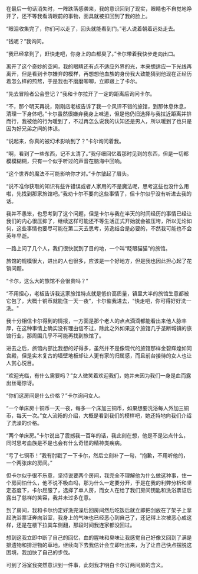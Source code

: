 在最后一句话消失时，一阵跌落感袭来，我的意识回到了现实，眼睛也不自觉地睁开了，还不等我看清眼前的事物，面具就被扣回到了我的脸上。

“眼泪收集完了，你们可以走了，回头就能看到门。”老人说着朝着远处走去。

“钱呢？”我询问。

“我已经拿到了，赶快走吧，你身上的血都臭了。”卡尔带着我快步走向出口。

离开了这个奇妙的空间，我的眼睛还有点不适应外界的光，本来想适应一下光线再离开，但是看到卡尔嫌弃的模样，再想想他血族的身份我大致能猜到他现在正经历着怎么样的煎熬，于是我也不磨磨唧唧，立即跟上了卡尔。

“先去冒险者公会登记？”我和卡尔拉开了一定的距离后询问卡尔。

“不，那个明天再说，刚刚店老板告诉了我一个风评不错的旅馆，到那休息休息，清理一下身体吧。”卡尔虽然很嫌弃我身上味道，但是他仍旧选择与我拉近距离并排而行，我被他的行为暖到了，不过再怎么说我的认知还是男人，所以暖到了也只是因为好兄弟之间的体谅。

“说起来，你真的被幻术影响到了？”卡尔询问着我。

“啊，看到了一些东西，记不太清了。”我仔细回忆着那时见到的东西，但是一切都模模糊糊，只有一个似乎听过的声音在脑海中回响。

“这个世界的魔法不可能影响你才对。”卡尔皱起了眉头。

“说不准你获取的知识有些许错误或者人家用的不是魔法呢，思考这些也没什么用啦，先找到那家旅馆吧。”我劝卡尔不要向这些事情了，但卡尔似乎没有听进去我的话。

我并不愚笨，也思考到了这个问题，但是卡尔与我在半天的时间经历的事情已经让我们的内心很压抑了，继续这样可能还不等生活正式开始就会被压垮，所以无论如何，这些事情也要尽可能在第二天去思考，劳逸结合是必要的，不然我可能也不会英年早逝。

一路上问了几个人，我们很快就到了目的地，一个叫“眨眼猫猫”的旅馆。

旅馆的规模很大，进出的人也很多，应该是一个好地方，但是我也因此担心起了花销问题。

“卡尔，这么大的旅馆不会很贵吗？”

“不用担心，老板告诉我这家旅馆特点就是低价高质量，镇里大半的旅馆生意都被它包了，大概十铜币就能住一天一夜”，卡尔催我进去，"快走吧，你可得好好洗一洗。"

我十分相信卡尔得到的情报，一方面是那个老人的点点滴滴都能看出来他人脉丰厚，在这种事情上确实没有理由信不过，除此之外如果这个旅馆几乎垄断城镇的旅馆行业，那周围几乎不可能再找到旅馆了。

进去之后，旅馆内部比我想的好得多，虽然并不是像现代的旅馆那样金碧辉煌如同宫殿，但是实木复古的墙壁地板却让人更有家的归属感，而且前台接待的女人也让人赏心悦目。

“欢迎光临，有什么需要吗？”女人微笑着欢迎我们，她并未因为我们一身是血而露出丝毫惊讶。

“你们这房间是什么价格？”卡尔询问女人。

“一个单床房十铜币一天一夜，每多一个床加三铜币，如果想要洗浴每人外加三铜币，每天一次。”女人流畅的介绍，大概是看到我们的模样吧，她还特地向我们介绍了洗澡的价格。

“两个单床房。”卡尔说出了震撼我一百年的话，我此刻在想，他是不是沾点什么，同时思考血族是不是也会有什么奇怪的精神类疾病。

“亏了七铜币！”我有肘戳了一下卡尔，然后立刻补了一句，“抱歉，不用听他的，一个两张床的房间。”

但卡尔似乎很不乐意，坚持说要两个房间，我完全不理解他为什么做这种事，住一个房间怕什么，他不说不吸血吗，那为什么一定要分开，于是在我的利弊分析和坚定态度下，卡尔屈服了，选择了单人房，而女人在给了我们房间钥匙和洗浴票证后露出了慈祥的笑容，我并未过多在意。

到了房间，我和卡尔约定好洗完澡后回房间然后吃饭后就立即把剑放在了架子上拿起洗浴票证奔向浴室，我身上的气味也已经恶心到自己了，还记得上次被恶心成这样，还是在楼下拉粪车侧翻，那段时间我连家都没回过。

想到这我立即中断了自己的回忆，血的腥味和臭味让我感觉自己好像又回到了满是排遗物和排泄物的草地，继续向下去我估计会立即吐出来，为了让自己快点摆脱这困境，我加快了自己的步伐。

可到了浴室我突然意识到一件事，此刻我才明白卡尔订两间房的含义。

